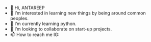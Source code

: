 - 👋 Hi, ANTAREEP
- 👀 I’m interested in learning new things by being around common peoples.
- 🌱 I’m currently learning python.
- 💞️ I’m looking to collaborate on start-up projects.
- 📫 How to reach me IG: 

<!---
AntaripBrali/AntaripBrali is a ✨ special ✨ repository because its `README.md` (this file) appears on your GitHub profile.
You can click the Preview link to take a look at your changes.
--->
